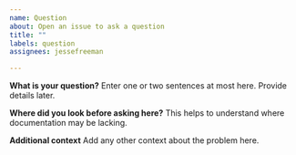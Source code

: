 ```yaml
---
name: Question
about: Open an issue to ask a question
title: ""
labels: question
assignees: jessefreeman

---
```


**What is your question?**
Enter one or two sentences at most here. Provide details later.

**Where did you look before asking here?**
This helps to understand where documentation may be lacking.

**Additional context**
Add any other context about the problem here.
